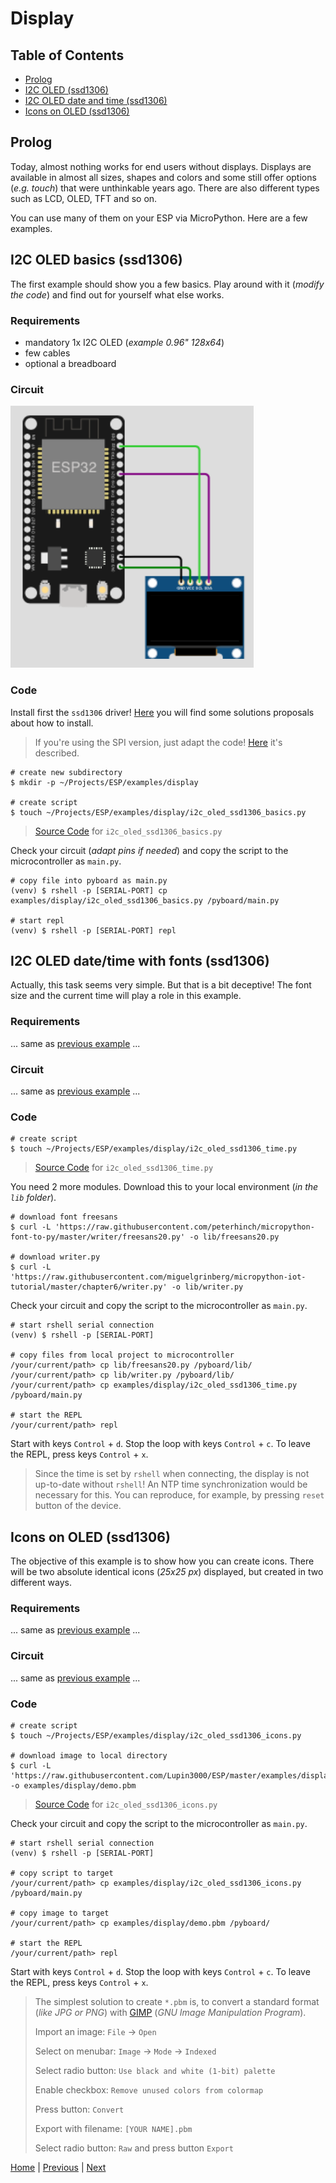 # Display

## Table of Contents

- [Prolog](#prolog)
- [I2C OLED (ssd1306)](#i2c-oled-basics-ssd1306)
- [I2C OLED date and time (ssd1306)](#i2c-oled-datetime-with-fonts-ssd1306)
- [Icons on OLED (ssd1306)](#icons-on-oled-ssd1306)

## Prolog

Today, almost nothing works for end users without displays. Displays are available in almost all sizes, shapes and colors and some still offer options (_e.g. touch_) that were unthinkable years ago. There are also different types such as LCD, OLED, TFT and so on.

You can use many of them on your ESP via MicroPython. Here are a few examples.

## I2C OLED basics (ssd1306)

The first example should show you a few basics. Play around with it (_modify the code_) and find out for yourself what else works.

### Requirements

- mandatory 1x I2C OLED (_example 0.96" 128x64_) 
- few cables 
- optional a breadboard

### Circuit

![015_circuit_diagram_i2c_oled.png](../images/examples/010_circuit_diagram_i2c_oled.png)

### Code

Install first the `ssd1306` driver! [Here](./010_package_management.md) you will find some solutions proposals about how to install.

> If you're using the SPI version, just adapt the code! [Here](https://docs.micropython.org/en/latest/esp8266/tutorial/ssd1306.html) it's described.

```shell
# create new subdirectory
$ mkdir -p ~/Projects/ESP/examples/display

# create script
$ touch ~/Projects/ESP/examples/display/i2c_oled_ssd1306_basics.py
```

> [Source Code](../examples/display/i2c_oled_ssd1306_basics.py) for `i2c_oled_ssd1306_basics.py`

Check your circuit (_adapt pins if needed_) and copy the script to the microcontroller as `main.py`.

```shell
# copy file into pyboard as main.py
(venv) $ rshell -p [SERIAL-PORT] cp examples/display/i2c_oled_ssd1306_basics.py /pyboard/main.py

# start repl
(venv) $ rshell -p [SERIAL-PORT] repl
```

## I2C OLED date/time with fonts (ssd1306)

Actually, this task seems very simple. But that is a bit deceptive! The font size and the current time will play a role in this example.

### Requirements

... same as [previous example](#requirements) ...

### Circuit

... same as [previous example](#circuit) ...

### Code

```shell
# create script
$ touch ~/Projects/ESP/examples/display/i2c_oled_ssd1306_time.py
```

> [Source Code](../examples/display/i2c_oled_ssd1306_time.py) for `i2c_oled_ssd1306_time.py`

You need 2 more modules. Download this to your local environment (_in the `lib` folder_).

```shell
# download font freesans
$ curl -L 'https://raw.githubusercontent.com/peterhinch/micropython-font-to-py/master/writer/freesans20.py' -o lib/freesans20.py

# download writer.py
$ curl -L 'https://raw.githubusercontent.com/miguelgrinberg/micropython-iot-tutorial/master/chapter6/writer.py' -o lib/writer.py
```

Check your circuit and copy the script to the microcontroller as `main.py`.

```shell
# start rshell serial connection
(venv) $ rshell -p [SERIAL-PORT]

# copy files from local project to microcontroller
/your/current/path> cp lib/freesans20.py /pyboard/lib/
/your/current/path> cp lib/writer.py /pyboard/lib/
/your/current/path> cp examples/display/i2c_oled_ssd1306_time.py /pyboard/main.py

# start the REPL
/your/current/path> repl
```
Start with keys `Control` + `d`. Stop the loop with keys `Control` + `c`. To leave the REPL, press keys `Control` + `x`.

> Since the time is set by `rshell` when connecting, the display is not up-to-date without `rshell`! An NTP time synchronization would be necessary for this. You can reproduce, for example, by pressing `reset` button of the device.

## Icons on OLED (ssd1306)

The objective of this example is to show how you can create icons. There will be two absolute identical icons (_25x25 px_) displayed, but created in two different ways.

### Requirements

... same as [previous example](#requirements) ...

### Circuit

... same as [previous example](#circuit) ...

### Code

```shell
# create script
$ touch ~/Projects/ESP/examples/display/i2c_oled_ssd1306_icons.py

# download image to local directory
$ curl -L 'https://raw.githubusercontent.com/Lupin3000/ESP/master/examples/display/demo.pbm' -o examples/display/demo.pbm
```

> [Source Code](../examples/display/i2c_oled_ssd1306_icons.py) for `i2c_oled_ssd1306_icons.py`

Check your circuit and copy the script to the microcontroller as `main.py`.

```shell
# start rshell serial connection
(venv) $ rshell -p [SERIAL-PORT]

# copy script to target
/your/current/path> cp examples/display/i2c_oled_ssd1306_icons.py /pyboard/main.py

# copy image to target
/your/current/path> cp examples/display/demo.pbm /pyboard/

# start the REPL
/your/current/path> repl
```

Start with keys `Control` + `d`. Stop the loop with keys `Control` + `c`. To leave the REPL, press keys `Control` + `x`.

> The simplest solution to create `*.pbm` is, to convert a standard format (_like JPG or PNG_) with [GIMP](https://www.gimp.org) (_GNU Image
Manipulation Program_).
> 
> Import an image: `File` -> `Open`  
> 
> Select on menubar: `Image` -> `Mode` -> `Indexed`
> 
> Select radio button: `Use black and white (1-bit) palette`
> 
> Enable checkbox: `Remove unused colors from colormap`
>
> Press button: `Convert`
> 
> Export with filename: `[YOUR NAME].pbm`
> 
> Select radio button: `Raw` and press button `Export`

[Home](https://github.com/Lupin3000/ESP) | [Previous](./010_i2c_helper_tutorials.md) | [Next](./012_network_tutorials.md)
